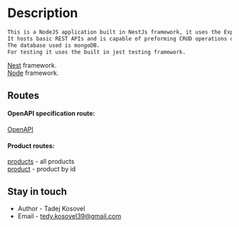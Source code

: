 

# Description

```bash
This is a NodeJS application built in NestJs framework, it uses the Express server framework. 
It hosts basic REST APIs and is capable of preforming CRUD operations on the database.
The database used is mongoDB.
For testing it uses the built in jest testing framework.
```
[Nest](https://github.com/nestjs/nest) framework.\
[Node](https://github.com/nodejs/node) framework.
## Routes


#### OpenAPI specification route:
[OpenAPI](http://localhost:3000/api)


#### Product routes:

[products](http://localhost:3000/products) - all products\
[product](http://localhost:3000/product/{id}) - product by id

## Stay in touch

- Author - Tadej Kosovel
- Email - tedy.kosovel39@gmail.com
